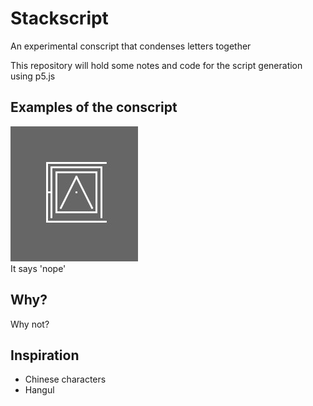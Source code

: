 # Stackscript
An experimental conscript that condenses letters together

This repository will hold some notes and code for the script generation using p5.js

## Examples of the conscript
![Example](pictures\screen-25000430.jpeg)  
It says 'nope'

## Why?
Why not?

## Inspiration
- Chinese characters
- Hangul
